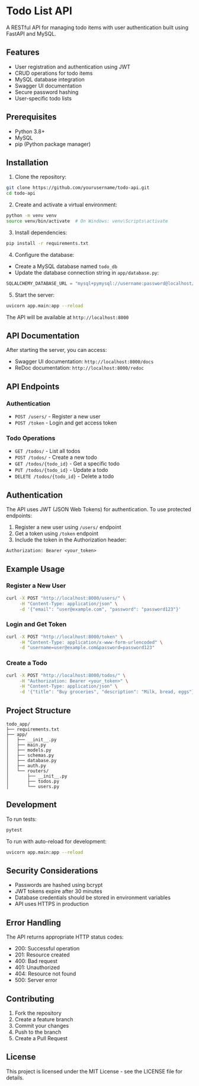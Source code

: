# Todo List API

A RESTful API for managing todo items with user authentication built using FastAPI and MySQL.

## Features

- User registration and authentication using JWT
- CRUD operations for todo items
- MySQL database integration
- Swagger UI documentation
- Secure password hashing
- User-specific todo lists

## Prerequisites

- Python 3.8+
- MySQL
- pip (Python package manager)

## Installation

1. Clone the repository:
```bash
git clone https://github.com/yourusername/todo-api.git
cd todo-api
```

2. Create and activate a virtual environment:
```bash
python -m venv venv
source venv/bin/activate  # On Windows: venv\Scripts\activate
```

3. Install dependencies:
```bash
pip install -r requirements.txt
```

4. Configure the database:
- Create a MySQL database named `todo_db`
- Update the database connection string in `app/database.py`:
```python
SQLALCHEMY_DATABASE_URL = "mysql+pymysql://username:password@localhost/todo_db"
```

5. Start the server:
```bash
uvicorn app.main:app --reload
```

The API will be available at `http://localhost:8000`

## API Documentation

After starting the server, you can access:
- Swagger UI documentation: `http://localhost:8000/docs`
- ReDoc documentation: `http://localhost:8000/redoc`

## API Endpoints

### Authentication
- `POST /users/` - Register a new user
- `POST /token` - Login and get access token

### Todo Operations
- `GET /todos/` - List all todos
- `POST /todos/` - Create a new todo
- `GET /todos/{todo_id}` - Get a specific todo
- `PUT /todos/{todo_id}` - Update a todo
- `DELETE /todos/{todo_id}` - Delete a todo

## Authentication

The API uses JWT (JSON Web Tokens) for authentication. To use protected endpoints:

1. Register a new user using `/users/` endpoint
2. Get a token using `/token` endpoint
3. Include the token in the Authorization header:
```
Authorization: Bearer <your_token>
```

## Example Usage

### Register a New User
```bash
curl -X POST "http://localhost:8000/users/" \
     -H "Content-Type: application/json" \
     -d '{"email": "user@example.com", "password": "password123"}'
```

### Login and Get Token
```bash
curl -X POST "http://localhost:8000/token" \
     -H "Content-Type: application/x-www-form-urlencoded" \
     -d "username=user@example.com&password=password123"
```

### Create a Todo
```bash
curl -X POST "http://localhost:8000/todos/" \
     -H "Authorization: Bearer <your_token>" \
     -H "Content-Type: application/json" \
     -d '{"title": "Buy groceries", "description": "Milk, bread, eggs"}'
```

## Project Structure
```
todo_app/
├── requirements.txt
├── app/
│   ├── __init__.py
│   ├── main.py
│   ├── models.py
│   ├── schemas.py
│   ├── database.py
│   ├── auth.py
│   └── routers/
│       ├── __init__.py
│       ├── todos.py
│       └── users.py
```

## Development

To run tests:
```bash
pytest
```

To run with auto-reload for development:
```bash
uvicorn app.main:app --reload
```

## Security Considerations

- Passwords are hashed using bcrypt
- JWT tokens expire after 30 minutes
- Database credentials should be stored in environment variables
- API uses HTTPS in production

## Error Handling

The API returns appropriate HTTP status codes:
- 200: Successful operation
- 201: Resource created
- 400: Bad request
- 401: Unauthorized
- 404: Resource not found
- 500: Server error

## Contributing

1. Fork the repository
2. Create a feature branch
3. Commit your changes
4. Push to the branch
5. Create a Pull Request

## License

This project is licensed under the MIT License - see the LICENSE file for details.
